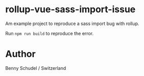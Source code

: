 # rollup-vue-sass-import-issue

Am example project to reproduce a sass import bug with rollup.

Run `npm run build` to reproduce the error.

# Author

Benny Schudel / Switzerland
